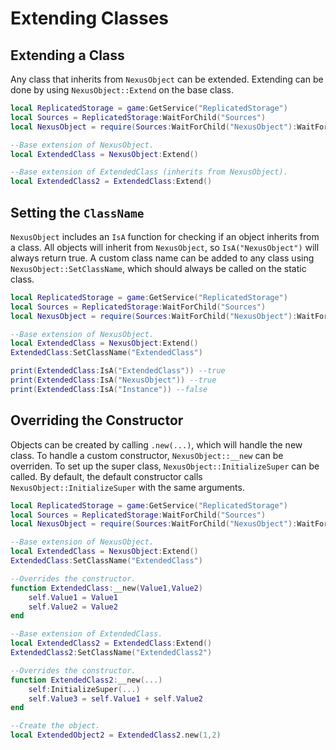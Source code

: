 # Extending Classes

## Extending a Class
Any class that inherits from `NexusObject` can be extended.
Extending can be done by using `NexusObject::Extend` on the
base class.

```lua
local ReplicatedStorage = game:GetService("ReplicatedStorage")
local Sources = ReplicatedStorage:WaitForChild("Sources")
local NexusObject = require(Sources:WaitForChild("NexusObject"):WaitForChild("NexusObject"))

--Base extension of NexusObject.
local ExtendedClass = NexusObject:Extend()

--Base extension of ExtendedClass (inherits from NexusObject).
local ExtendedClass2 = ExtendedClass:Extend()
```

## Setting the `ClassName`
`NexusObject` includes an `IsA` function for checking if 
an object inherits from a class. All objects will inherit
from `NexusObject`, so `IsA("NexusObject")` will always
return true. A custom class name can be added to any class
using `NexusObject::SetClassName`, which should always be
called on the static class.

```lua
local ReplicatedStorage = game:GetService("ReplicatedStorage")
local Sources = ReplicatedStorage:WaitForChild("Sources")
local NexusObject = require(Sources:WaitForChild("NexusObject"):WaitForChild("NexusObject"))

--Base extension of NexusObject.
local ExtendedClass = NexusObject:Extend()
ExtendedClass:SetClassName("ExtendedClass")

print(ExtendedClass:IsA("ExtendedClass")) --true
print(ExtendedClass:IsA("NexusObject")) --true
print(ExtendedClass:IsA("Instance")) --false
```

## Overriding the Constructor
Objects can be created by calling `.new(...)`, which
will handle the new class. To handle a custom constructor,
`NexusObject::__new` can be overriden. To set up the super
class, `NexusObject::InitializeSuper` can be called. By default,
the default constructor calls `NexusObject::InitializeSuper`
with the same arguments.

```lua
local ReplicatedStorage = game:GetService("ReplicatedStorage")
local Sources = ReplicatedStorage:WaitForChild("Sources")
local NexusObject = require(Sources:WaitForChild("NexusObject"):WaitForChild("NexusObject"))

--Base extension of NexusObject.
local ExtendedClass = NexusObject:Extend()
ExtendedClass:SetClassName("ExtendedClass")

--Overrides the constructor.
function ExtendedClass:__new(Value1,Value2)
	self.Value1 = Value1
	self.Value2 = Value2
end

--Base extension of ExtendedClass.
local ExtendedClass2 = ExtendedClass:Extend()
ExtendedClass2:SetClassName("ExtendedClass2")

--Overrides the constructor.
function ExtendedClass2:__new(...)
	self:InitializeSuper(...)
	self.Value3 = self.Value1 + self.Value2
end

--Create the object.
local ExtendedObject2 = ExtendedClass2.new(1,2)
```